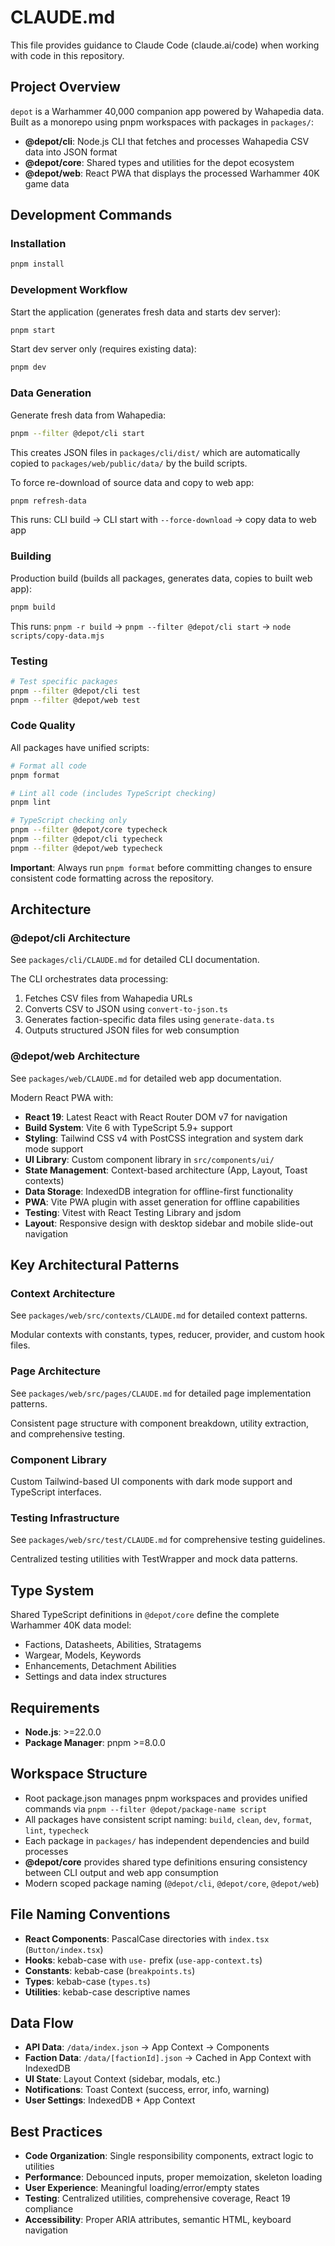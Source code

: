 # CLAUDE.md

This file provides guidance to Claude Code (claude.ai/code) when working with code in this repository.

## Project Overview

`depot` is a Warhammer 40,000 companion app powered by Wahapedia data. Built as a monorepo using pnpm workspaces with packages in `packages/`:

- **@depot/cli**: Node.js CLI that fetches and processes Wahapedia CSV data into JSON format
- **@depot/core**: Shared types and utilities for the depot ecosystem  
- **@depot/web**: React PWA that displays the processed Warhammer 40K game data

## Development Commands

### Installation
```bash
pnpm install
```

### Development Workflow
Start the application (generates fresh data and starts dev server):
```bash
pnpm start
```

Start dev server only (requires existing data):
```bash
pnpm dev
```

### Data Generation
Generate fresh data from Wahapedia:
```bash
pnpm --filter @depot/cli start
```
This creates JSON files in `packages/cli/dist/` which are automatically copied to `packages/web/public/data/` by the build scripts.

To force re-download of source data and copy to web app:
```bash
pnpm refresh-data
```

This runs: CLI build → CLI start with `--force-download` → copy data to web app

### Building
Production build (builds all packages, generates data, copies to built web app):
```bash
pnpm build
```

This runs: `pnpm -r build` → `pnpm --filter @depot/cli start` → `node scripts/copy-data.mjs`

### Testing
```bash
# Test specific packages
pnpm --filter @depot/cli test
pnpm --filter @depot/web test
```

### Code Quality
All packages have unified scripts:
```bash
# Format all code
pnpm format

# Lint all code (includes TypeScript checking)  
pnpm lint

# TypeScript checking only
pnpm --filter @depot/core typecheck
pnpm --filter @depot/cli typecheck
pnpm --filter @depot/web typecheck
```

**Important**: Always run `pnpm format` before committing changes to ensure consistent code formatting across the repository.

## Architecture

### @depot/cli Architecture
See `packages/cli/CLAUDE.md` for detailed CLI documentation.

The CLI orchestrates data processing:
1. Fetches CSV files from Wahapedia URLs
2. Converts CSV to JSON using `convert-to-json.ts`
3. Generates faction-specific data files using `generate-data.ts`
4. Outputs structured JSON files for web consumption

### @depot/web Architecture
See `packages/web/CLAUDE.md` for detailed web app documentation.

Modern React PWA with:
- **React 19**: Latest React with React Router DOM v7 for navigation
- **Build System**: Vite 6 with TypeScript 5.9+ support
- **Styling**: Tailwind CSS v4 with PostCSS integration and system dark mode support
- **UI Library**: Custom component library in `src/components/ui/`
- **State Management**: Context-based architecture (App, Layout, Toast contexts)
- **Data Storage**: IndexedDB integration for offline-first functionality
- **PWA**: Vite PWA plugin with asset generation for offline capabilities
- **Testing**: Vitest with React Testing Library and jsdom
- **Layout**: Responsive design with desktop sidebar and mobile slide-out navigation

## Key Architectural Patterns

### Context Architecture
See `packages/web/src/contexts/CLAUDE.md` for detailed context patterns.

Modular contexts with constants, types, reducer, provider, and custom hook files.

### Page Architecture
See `packages/web/src/pages/CLAUDE.md` for detailed page implementation patterns.

Consistent page structure with component breakdown, utility extraction, and comprehensive testing.

### Component Library
Custom Tailwind-based UI components with dark mode support and TypeScript interfaces.

### Testing Infrastructure
See `packages/web/src/test/CLAUDE.md` for comprehensive testing guidelines.

Centralized testing utilities with TestWrapper and mock data patterns.

## Type System
Shared TypeScript definitions in `@depot/core` define the complete Warhammer 40K data model:
- Factions, Datasheets, Abilities, Stratagems
- Wargear, Models, Keywords
- Enhancements, Detachment Abilities
- Settings and data index structures

## Requirements
- **Node.js**: >=22.0.0
- **Package Manager**: pnpm >=8.0.0

## Workspace Structure
- Root package.json manages pnpm workspaces and provides unified commands via `pnpm --filter @depot/package-name script`
- All packages have consistent script naming: `build`, `clean`, `dev`, `format`, `lint`, `typecheck`
- Each package in `packages/` has independent dependencies and build processes
- **@depot/core** provides shared type definitions ensuring consistency between CLI output and web app consumption
- Modern scoped package naming (`@depot/cli`, `@depot/core`, `@depot/web`)

## File Naming Conventions
- **React Components**: PascalCase directories with `index.tsx` (`Button/index.tsx`)
- **Hooks**: kebab-case with `use-` prefix (`use-app-context.ts`)
- **Constants**: kebab-case (`breakpoints.ts`)
- **Types**: kebab-case (`types.ts`)
- **Utilities**: kebab-case descriptive names

## Data Flow
- **API Data**: `/data/index.json` → App Context → Components
- **Faction Data**: `/data/[factionId].json` → Cached in App Context with IndexedDB
- **UI State**: Layout Context (sidebar, modals, etc.)
- **Notifications**: Toast Context (success, error, info, warning)
- **User Settings**: IndexedDB + App Context

## Best Practices
- **Code Organization**: Single responsibility components, extract logic to utilities
- **Performance**: Debounced inputs, proper memoization, skeleton loading
- **User Experience**: Meaningful loading/error/empty states
- **Testing**: Centralized utilities, comprehensive coverage, React 19 compliance
- **Accessibility**: Proper ARIA attributes, semantic HTML, keyboard navigation